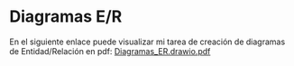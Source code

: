 # Diagramas E/R
En el siguiente enlace puede visualizar mi tarea de creación de diagramas de Entidad/Relación en pdf:
[Diagramas_ER.drawio.pdf](https://github.com/samugd17/base-datos-bae-/files/9641157/Diagramas_ER.drawio.pdf)
